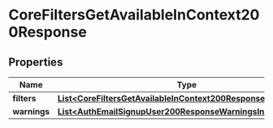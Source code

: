 

# CoreFiltersGetAvailableInContext200Response


## Properties

| Name | Type | Description | Notes |
|------------ | ------------- | ------------- | -------------|
|**filters** | [**List&lt;CoreFiltersGetAvailableInContext200ResponseFiltersInner&gt;**](CoreFiltersGetAvailableInContext200ResponseFiltersInner.md) |  |  |
|**warnings** | [**List&lt;AuthEmailSignupUser200ResponseWarningsInner&gt;**](AuthEmailSignupUser200ResponseWarningsInner.md) |  |  [optional] |



